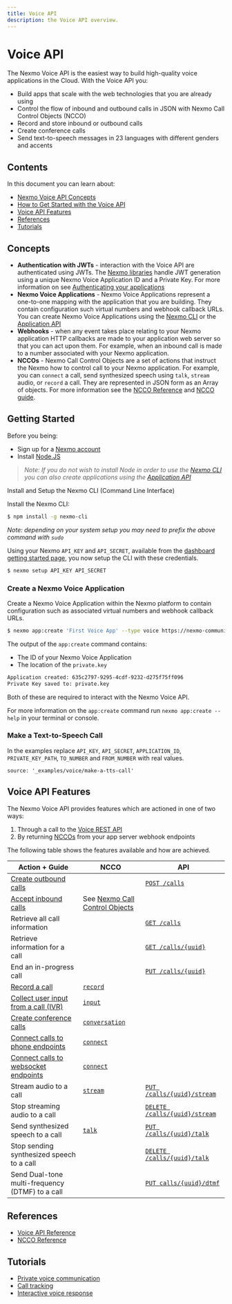```yaml
---
title: Voice API
description: the Voice API overview.
---
```


# Voice API

The Nexmo Voice API is the easiest way to build high-quality voice applications in the Cloud. With the Voice API you:

* Build apps that scale with the web technologies that you are already using
* Control the flow of inbound and outbound calls in JSON with Nexmo Call Control Objects (NCCO)
* Record and store inbound or outbound calls
* Create conference calls
* Send text-to-speech messages in 23 languages with different genders and accents

## Contents

In this document you can learn about:

* [Nexmo Voice API Concepts](#concepts)
* [How to Get Started with the Voice API](#getting-started)
* [Voice API Features](#features)
* [References](#references)
* [Tutorials](#tutorials)

## Concepts

* **Authentication with JWTs** - interaction with the Voice API are authenticated using JWTs. The [Nexmo libraries](/tools/libraries) handle JWT generation using a unique Nexmo Voice Application ID and a Private Key. For more information on see [Authenticating your applications](/tools/application-api/application-security)
* **Nexmo Voice Applications** - Nexmo Voice Applications represent a one-to-one mapping with the application that you are building. They contain configuration such virtual numbers and webhook callback URLs. You can create Nexmo Voice Applications using the [Nexmo CLI](/tools/nexmo-cli) or the [Application API](/tools/application-api)
* **Webhooks** - when any event takes place relating to your Nexmo application HTTP callbacks are made to your application web server so that you can act upon them. For example, when an inbound call is made to a number associated with your Nexmo application.
* **NCCOs** - Nexmo Call Control Objects are a set of actions that instruct the Nexmo how to control call to your Nexmo application. For example, you can `connect` a call, send synthesized speech using `talk`, `stream` audio, or `record` a call. They are represented in JSON form as an Array of objects. For more information see the [NCCO Reference](/voice/voice-api/ncco-reference) and [NCCO guide](/voice/voice-api/nexmo-call-control-objects).

## Getting Started

Before you being:

* Sign up for a [Nexmo account](https://dashboard.nexmo.com/signup)
* Install [Node.JS](https://nodejs.org/en/download/)

> *Note: If you do not wish to install Node in order to use the [Nexmo CLI](/tools/nexmo-cli) you can also create applications using the [Application API](/tools/application-api)*

Install and Setup the Nexmo CLI (Command Line Interface)

Install the Nexmo CLI:

```bash
$ npm install -g nexmo-cli
```

*Note: depending on your system setup you may need to prefix the above command with `sudo`*

Using your Nexmo `API_KEY` and `API_SECRET`, available from the [dashboard getting started page](https://dashboard.nexmo.com/getting-started-guide), you now setup the CLI with these credentials.

```bash
$ nexmo setup API_KEY API_SECRET
```

### Create a Nexmo Voice Application

Create a Nexmo Voice Application within the Nexmo platform to contain configuration such as associated virtual numbers and webhook callback URLs.

```bash
$ nexmo app:create 'First Voice App' --type voice https://nexmo-community.github.io/ncco-examples/first_call_talk.json https://example.com/events --keyfile private.key
```

The output of the `app:create` command contains:

* The ID of your Nexmo Voice Application
* The location of the `private.key`

```bash
Application created: 635c2797-9295-4cdf-9232-d275f75ff096
Private Key saved to: private.key
```

Both of these are required to interact with the Nexmo Voice API.

For more information on the `app:create` command run `nexmo app:create --help` in your terminal or console.

### Make a Text-to-Speech Call

In the examples replace `API_KEY`, `API_SECRET`, `APPLICATION_ID`, `PRIVATE_KEY_PATH`, `TO_NUMBER` and `FROM_NUMBER` with real values.

```tabbed_content
source: '_examples/voice/make-a-tts-call'
```

## Voice API Features

The Nexmo Voice API provides features which are actioned in one of two ways:

1. Through a call to the [Voice REST API](/voice/voice-api/api-reference)
2. By returning [NCCOs](/voice/voice-api/ncco-reference) from your app server webhook endpoints

The following table shows the features available and how are achieved.

Action + Guide | NCCO | API
-- | -- | --
[Create outbound calls](/voice/voice-api/calls) | | [`POST /calls`](/voice/voice-api/api-reference#call_create) |
[Accept inbound calls](/voice/voice-api/inbound-calls) | See [Nexmo Call Control Objects](/voice/voice-api/nexmo-call-control-objects) |
Retrieve all call information | | [`GET /calls`](/voice/voice-api/api-reference#call_retrieve)
Retrieve information for a call | | [`GET /calls/{uuid}`](/voice/voice-api/api-reference#call_retrieve_single)
End an in-progress call | | [`PUT /calls/{uuid}`](/voice/voice-api/api-reference#call_modify_single)
[Record a call](/voice/voice-api/recordings) | [`record`](/voice/voice-api/ncco-reference#record) |
[Collect user input from a call (IVR)](/voice/voice-api/voice-ivr) | [`input`](/voice/voice-api/ncco-reference#input) |
[Create conference calls](/voice/voice-api/conversation) | [`conversation`](/voice/voice-api/ncco-reference#conversation) |
[Connect calls to phone endpoints](/voice/voice-api/connect-two-users) | [`connect`](/voice/voice-api/ncco-reference#connect) |
[Connect calls to websocket endpoints](/voice/voice-api/websockets) | [`connect`](/voice/voice-api/ncco-reference#connect) |
Stream audio to a call | [`stream`](/voice/voice-api/ncco-reference#stream) | [`PUT /calls/{uuid}/stream`](/voice/voice-api/api-reference#stream_put)
Stop streaming audio to a call | | [`DELETE /calls/{uuid}/stream`](/voice/voice-api/api-reference#stream_delete)
Send synthesized speech to a call | [`talk`](/voice/voice-api/ncco-reference#talk) | [`PUT /calls/{uuid}/talk`](/voice/voice-api/api-reference#talk_put)
Stop sending synthesized speech to a call | | [`DELETE /calls/{uuid}/talk`](/voice/voice-api/api-reference#talk_delete)
Send Dual-tone multi-frequency (DTMF) to a call | | [`PUT calls/{uuid}/dtmf`](/voice/voice-api/api-reference#dtmf_put)

## References

* [Voice API Reference](/voice/voice-api/api-reference)
* [NCCO Reference](/voice/voice-api/ncco-reference)

## Tutorials

* [Private voice communication](/tutorials/voice-api-proxy)
* [Call tracking](/tutorials/voice-api-call-tracking)
* [Interactive voice response](/tutorials/voice-simple-ivr)
